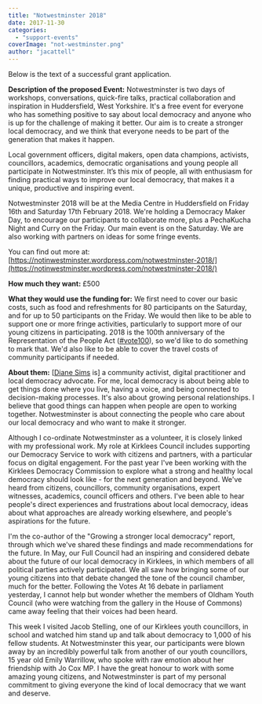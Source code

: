 ```yaml
---
title: "Notwestminster 2018"
date: 2017-11-30
categories: 
  - "support-events"
coverImage: "not-westminster.png"
author: "jacattell"
---
```


Below is the text of a successful grant application.

**Description of the proposed Event:** Notwestminster is two days of workshops, conversations, quick-fire talks, practical collaboration and inspiration in Huddersfield, West Yorkshire. It's a free event for everyone who has something positive to say about local democracy and anyone who is up for the challenge of making it better. Our aim is to create a stronger local democracy, and we think that everyone needs to be part of the generation that makes it happen.

Local government officers, digital makers, open data champions, activists, councillors, academics, democratic organisations and young people all participate in Notwestminster. It’s this mix of people, all with enthusiasm for finding practical ways to improve our local democracy, that makes it a unique, productive and inspiring event.

Notwestminster 2018 will be at the Media Centre in Huddersfield on Friday 16th and Saturday 17th February 2018. We're holding a Democracy Maker Day, to encourage our participants to collaborate more, plus a PechaKucha Night and Curry on the Friday. Our main event is on the Saturday. We are also working with partners on ideas for some fringe events.

You can find out more at: [https://notinwestminster.wordpress.com/notwestminster-2018/](https://notinwestminster.wordpress.com/notwestminster-2018/)

**How much they want:** £500

**What they would use the funding for:** We first need to cover our basic costs, such as food and refreshments for 80 participants on the Saturday, and for up to 50 participants on the Friday. We would then like to be able to support one or more fringe activities, particularly to support more of our young citizens in participating. 2018 is the 100th anniversary of the Representation of the People Act ([#vote100](https://twitter.com/hashtag/vote100)), so we'd like to do something to mark that. We'd also like to be able to cover the travel costs of community participants if needed.

**About them:** \[[Diane Sims](https://twitter.com/72prufrocks) is\] a community activist, digital practitioner and local democracy advocate. For me, local democracy is about being able to get things done where you live, having a voice, and being connected to decision-making processes. It's also about growing personal relationships. I believe that good things can happen when people are open to working together. Notwestminster is about connecting the people who care about our local democracy and who want to make it stronger.

Although I co-ordinate Notwestminster as a volunteer, it is closely linked with my professional work. My role at Kirklees Council includes supporting our Democracy Service to work with citizens and partners, with a particular focus on digital engagement. For the past year I've been working with the Kirklees Democracy Commission to explore what a strong and healthy local democracy should look like - for the next generation and beyond. We've heard from citizens, councillors, community organisations, expert witnesses, academics, council officers and others. I've been able to hear people's direct experiences and frustrations about local democracy, ideas about what approaches are already working elsewhere, and people's aspirations for the future.

I'm the co-author of the "Growing a stronger local democracy" report, through which we've shared these findings and made recommendations for the future. In May, our Full Council had an inspiring and considered debate about the future of our local democracy in Kirklees, in which members of all political parties actively participated. We all saw how bringing some of our young citizens into that debate changed the tone of the council chamber, much for the better. Following the Votes At 16 debate in parliament yesterday, I cannot help but wonder whether the members of Oldham Youth Council (who were watching from the gallery in the House of Commons) came away feeling that their voices had been heard.

This week I visited Jacob Stelling, one of our Kirklees youth councillors, in school and watched him stand up and talk about democracy to 1,000 of his fellow students. At Notwestminster this year, our participants were blown away by an incredibly powerful talk from another of our youth councillors, 15 year old Emily Warrillow, who spoke with raw emotion about her friendship with Jo Cox MP. I have the great honour to work with some amazing young citizens, and Notwestminster is part of my personal commitment to giving everyone the kind of local democracy that we want and deserve.
